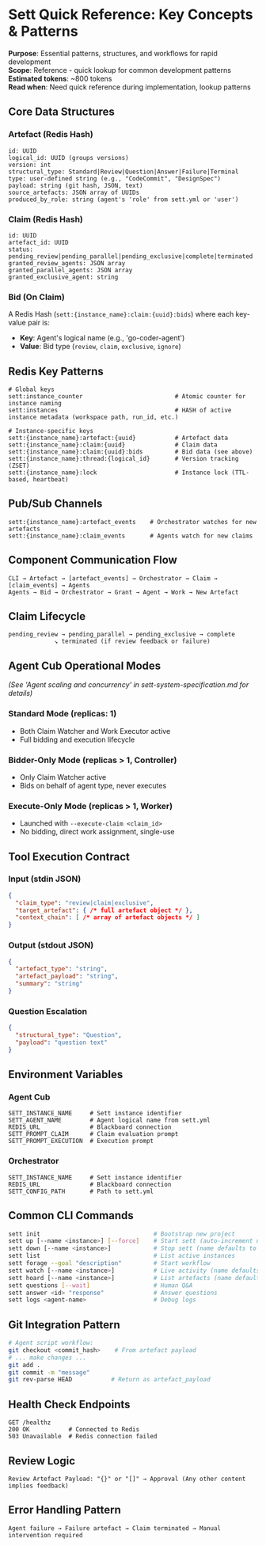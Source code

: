# **Sett Quick Reference: Key Concepts & Patterns**

**Purpose**: Essential patterns, structures, and workflows for rapid development  
**Scope**: Reference - quick lookup for common development patterns  
**Estimated tokens**: ~800 tokens  
**Read when**: Need quick reference during implementation, lookup patterns

## **Core Data Structures**

### **Artefact (Redis Hash)**
```
id: UUID
logical_id: UUID (groups versions)
version: int
structural_type: Standard|Review|Question|Answer|Failure|Terminal
type: user-defined string (e.g., "CodeCommit", "DesignSpec")
payload: string (git hash, JSON, text)
source_artefacts: JSON array of UUIDs
produced_by_role: string (agent's 'role' from sett.yml or 'user')
```

### **Claim (Redis Hash)**
```
id: UUID
artefact_id: UUID
status: pending_review|pending_parallel|pending_exclusive|complete|terminated
granted_review_agents: JSON array
granted_parallel_agents: JSON array  
granted_exclusive_agent: string
```

### **Bid (On Claim)**
A Redis Hash (`sett:{instance_name}:claim:{uuid}:bids`) where each key-value pair is:
- **Key**: Agent's logical name (e.g., 'go-coder-agent')
- **Value**: Bid type (`review`, `claim`, `exclusive`, `ignore`)

## **Redis Key Patterns**

```
# Global keys
sett:instance_counter                          # Atomic counter for instance naming
sett:instances                                 # HASH of active instance metadata (workspace path, run_id, etc.)

# Instance-specific keys
sett:{instance_name}:artefact:{uuid}           # Artefact data
sett:{instance_name}:claim:{uuid}              # Claim data
sett:{instance_name}:claim:{uuid}:bids         # Bid data (see above)
sett:{instance_name}:thread:{logical_id}       # Version tracking (ZSET)
sett:{instance_name}:lock                      # Instance lock (TTL-based, heartbeat)
```

## **Pub/Sub Channels**

```
sett:{instance_name}:artefact_events    # Orchestrator watches for new artefacts
sett:{instance_name}:claim_events       # Agents watch for new claims
```

## **Component Communication Flow**

```
CLI → Artefact → [artefact_events] → Orchestrator → Claim → [claim_events] → Agents
Agents → Bid → Orchestrator → Grant → Agent → Work → New Artefact
```

## **Claim Lifecycle**

```
pending_review → pending_parallel → pending_exclusive → complete
             ↘ terminated (if review feedback or failure)
```

## **Agent Cub Operational Modes**
*(See 'Agent scaling and concurrency' in sett-system-specification.md for details)*

### **Standard Mode (replicas: 1)**
- Both Claim Watcher and Work Executor active
- Full bidding and execution lifecycle

### **Bidder-Only Mode (replicas > 1, Controller)**
- Only Claim Watcher active
- Bids on behalf of agent type, never executes

### **Execute-Only Mode (replicas > 1, Worker)**
- Launched with `--execute-claim <claim_id>`
- No bidding, direct work assignment, single-use

## **Tool Execution Contract**

### **Input (stdin JSON)**
```json
{
  "claim_type": "review|claim|exclusive",
  "target_artefact": { /* full artefact object */ },
  "context_chain": [ /* array of artefact objects */ ]
}
```

### **Output (stdout JSON)**
```json
{
  "artefact_type": "string",
  "artefact_payload": "string", 
  "summary": "string"
}
```

### **Question Escalation**
```json
{
  "structural_type": "Question",
  "payload": "question text"
}
```

## **Environment Variables**

### **Agent Cub**
```
SETT_INSTANCE_NAME     # Sett instance identifier
SETT_AGENT_NAME        # Agent logical name from sett.yml  
REDIS_URL              # Blackboard connection
SETT_PROMPT_CLAIM      # Claim evaluation prompt
SETT_PROMPT_EXECUTION  # Execution prompt
```

### **Orchestrator**
```
SETT_INSTANCE_NAME     # Sett instance identifier
REDIS_URL              # Blackboard connection
SETT_CONFIG_PATH       # Path to sett.yml
```

## **Common CLI Commands**

```bash
sett init                                # Bootstrap new project
sett up [--name <instance>] [--force]    # Start sett (auto-increment name, blocks on workspace collision unless --force)
sett down [--name <instance>]            # Stop sett (name defaults to most recent)
sett list                                # List active instances
sett forage --goal "description"         # Start workflow
sett watch [--name <instance>]           # Live activity (name defaults to most recent)
sett hoard [--name <instance>]           # List artefacts (name defaults to most recent)
sett questions [--wait]                  # Human Q&A
sett answer <id> "response"              # Answer questions
sett logs <agent-name>                   # Debug logs
```

## **Git Integration Pattern**

```bash
# Agent script workflow:
git checkout <commit_hash>    # From artefact payload
# ... make changes ...
git add .
git commit -m "message"
git rev-parse HEAD           # Return as artefact_payload
```

## **Health Check Endpoints**

```
GET /healthz
200 OK           # Connected to Redis
503 Unavailable  # Redis connection failed
```

## **Review Logic**

```
Review Artefact Payload: "{}" or "[]" → Approval (Any other content implies feedback)
```

## **Error Handling Pattern**

```
Agent failure → Failure artefact → Claim terminated → Manual intervention required
```
